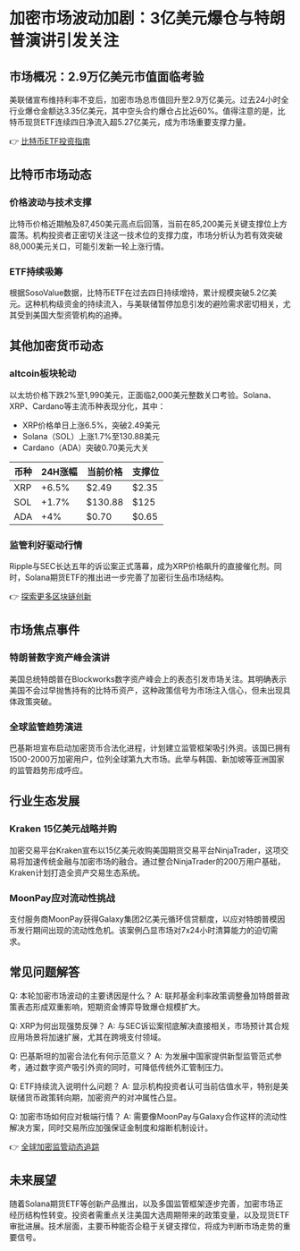 # 加密市场波动加剧：3亿美元爆仓与特朗普演讲引发关注

## 市场概况：2.9万亿美元市值面临考验
美联储宣布维持利率不变后，加密市场总市值回升至2.9万亿美元。过去24小时全行业爆仓金额达3.35亿美元，其中空头合约爆仓占比近60%。值得注意的是，比特币现货ETF连续四日净流入超5.27亿美元，成为市场重要支撑力量。

👉 [比特币ETF投资指南](https://bit.ly/okx_welcome)

## 比特币市场动态
### 价格波动与技术支撑
比特币价格近期触及87,450美元高点后回落，当前在85,200美元关键支撑位上方震荡。机构投资者正密切关注这一技术位的支撑力度，市场分析认为若有效突破88,000美元关口，可能引发新一轮上涨行情。

### ETF持续吸筹
根据SosoValue数据，比特币ETF在过去四日持续增持，累计规模突破5.2亿美元。这种机构级资金的持续流入，与美联储暂停加息引发的避险需求密切相关，尤其受到美国大型资管机构的追捧。

## 其他加密货币动态
### altcoin板块轮动
以太坊价格下跌2%至1,990美元，正面临2,000美元整数关口考验。Solana、XRP、Cardano等主流币种表现分化，其中：
- XRP价格单日上涨6.5%，突破2.49美元
- Solana（SOL）上涨1.7%至130.88美元
- Cardano（ADA）突破0.70美元大关

| 币种 | 24H涨幅 | 当前价格 | 支撑位 |
|------|---------|----------|--------|
| XRP  | +6.5%   | $2.49    | $2.35  |
| SOL  | +1.7%   | $130.88  | $125   |
| ADA  | +4%     | $0.70    | $0.65  |

### 监管利好驱动行情
Ripple与SEC长达五年的诉讼案正式落幕，成为XRP价格飙升的直接催化剂。同时，Solana期货ETF的推出进一步完善了加密衍生品市场结构。

👉 [探索更多区块链创新](https://bit.ly/okx_welcome)

## 市场焦点事件
### 特朗普数字资产峰会演讲
美国总统特朗普在Blockworks数字资产峰会上的表态引发市场关注。其明确表示美国不会过早抛售持有的比特币资产，这种政策信号为市场注入信心，但未出现具体政策突破。

### 全球监管趋势演进
巴基斯坦宣布启动加密货币合法化进程，计划建立监管框架吸引外资。该国已拥有1500-2000万加密用户，位列全球第九大市场。此举与韩国、新加坡等亚洲国家的监管趋势形成呼应。

## 行业生态发展
### Kraken 15亿美元战略并购
加密交易平台Kraken宣布以15亿美元收购美国期货交易平台NinjaTrader，这项交易将加速传统金融与加密市场的融合。通过整合NinjaTrader的200万用户基础，Kraken计划打造全资产交易生态系统。

### MoonPay应对流动性挑战
支付服务商MoonPay获得Galaxy集团2亿美元循环信贷额度，以应对特朗普模因币发行期间出现的流动性危机。该案例凸显市场对7x24小时清算能力的迫切需求。

## 常见问题解答
Q: 本轮加密市场波动的主要诱因是什么？
A: 联邦基金利率政策调整叠加特朗普政策表态形成双重影响，短期资金博弈导致爆仓规模扩大。

Q: XRP为何出现强势反弹？
A: 与SEC诉讼案彻底解决直接相关，市场预计其合规应用场景将加速扩展，尤其在跨境支付领域。

Q: 巴基斯坦的加密合法化有何示范意义？
A: 为发展中国家提供新型监管范式参考，通过数字资产吸引外资的同时，可降低传统外汇管制压力。

Q: ETF持续流入说明什么问题？
A: 显示机构投资者认可当前估值水平，特别是美联储货币政策转向期，加密资产的对冲属性凸显。

Q: 加密市场如何应对极端行情？
A: 需要像MoonPay与Galaxy合作这样的流动性解决方案，同时交易所应加强保证金制度和熔断机制设计。

👉 [全球加密监管动态追踪](https://bit.ly/okx_welcome)

## 未来展望
随着Solana期货ETF等创新产品推出，以及多国监管框架逐步完善，加密市场正经历结构性转变。投资者需重点关注美国大选周期带来的政策变量，以及现货ETF审批进展。技术层面，主要币种能否企稳于关键支撑位，将成为判断市场走势的重要信号。